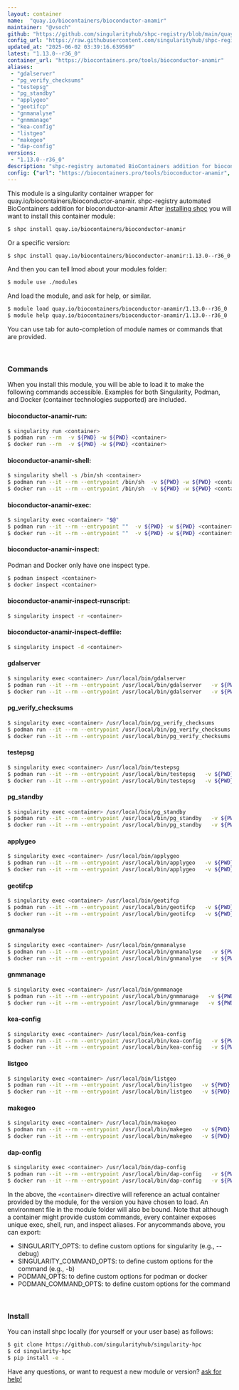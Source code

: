 ```yaml
---
layout: container
name:  "quay.io/biocontainers/bioconductor-anamir"
maintainer: "@vsoch"
github: "https://github.com/singularityhub/shpc-registry/blob/main/quay.io/biocontainers/bioconductor-anamir/container.yaml"
config_url: "https://raw.githubusercontent.com/singularityhub/shpc-registry/main/quay.io/biocontainers/bioconductor-anamir/container.yaml"
updated_at: "2025-06-02 03:39:16.639569"
latest: "1.13.0--r36_0"
container_url: "https://biocontainers.pro/tools/bioconductor-anamir"
aliases:
 - "gdalserver"
 - "pg_verify_checksums"
 - "testepsg"
 - "pg_standby"
 - "applygeo"
 - "geotifcp"
 - "gnmanalyse"
 - "gnmmanage"
 - "kea-config"
 - "listgeo"
 - "makegeo"
 - "dap-config"
versions:
 - "1.13.0--r36_0"
description: "shpc-registry automated BioContainers addition for bioconductor-anamir"
config: {"url": "https://biocontainers.pro/tools/bioconductor-anamir", "maintainer": "@vsoch", "description": "shpc-registry automated BioContainers addition for bioconductor-anamir", "latest": {"1.13.0--r36_0": "sha256:b8cdd4a84025626485c039dd0461480ac720835f30e824ed6187f98d111e015f"}, "tags": {"1.13.0--r36_0": "sha256:b8cdd4a84025626485c039dd0461480ac720835f30e824ed6187f98d111e015f"}, "docker": "quay.io/biocontainers/bioconductor-anamir", "aliases": {"gdalserver": "/usr/local/bin/gdalserver", "pg_verify_checksums": "/usr/local/bin/pg_verify_checksums", "testepsg": "/usr/local/bin/testepsg", "pg_standby": "/usr/local/bin/pg_standby", "applygeo": "/usr/local/bin/applygeo", "geotifcp": "/usr/local/bin/geotifcp", "gnmanalyse": "/usr/local/bin/gnmanalyse", "gnmmanage": "/usr/local/bin/gnmmanage", "kea-config": "/usr/local/bin/kea-config", "listgeo": "/usr/local/bin/listgeo", "makegeo": "/usr/local/bin/makegeo", "dap-config": "/usr/local/bin/dap-config"}}
---
```


This module is a singularity container wrapper for quay.io/biocontainers/bioconductor-anamir.
shpc-registry automated BioContainers addition for bioconductor-anamir
After [installing shpc](#install) you will want to install this container module:


```bash
$ shpc install quay.io/biocontainers/bioconductor-anamir
```

Or a specific version:

```bash
$ shpc install quay.io/biocontainers/bioconductor-anamir:1.13.0--r36_0
```

And then you can tell lmod about your modules folder:

```bash
$ module use ./modules
```

And load the module, and ask for help, or similar.

```bash
$ module load quay.io/biocontainers/bioconductor-anamir/1.13.0--r36_0
$ module help quay.io/biocontainers/bioconductor-anamir/1.13.0--r36_0
```

You can use tab for auto-completion of module names or commands that are provided.

<br>

### Commands

When you install this module, you will be able to load it to make the following commands accessible.
Examples for both Singularity, Podman, and Docker (container technologies supported) are included.

#### bioconductor-anamir-run:

```bash
$ singularity run <container>
$ podman run --rm  -v ${PWD} -w ${PWD} <container>
$ docker run --rm  -v ${PWD} -w ${PWD} <container>
```

#### bioconductor-anamir-shell:

```bash
$ singularity shell -s /bin/sh <container>
$ podman run --it --rm --entrypoint /bin/sh  -v ${PWD} -w ${PWD} <container>
$ docker run --it --rm --entrypoint /bin/sh  -v ${PWD} -w ${PWD} <container>
```

#### bioconductor-anamir-exec:

```bash
$ singularity exec <container> "$@"
$ podman run --it --rm --entrypoint ""  -v ${PWD} -w ${PWD} <container> "$@"
$ docker run --it --rm --entrypoint ""  -v ${PWD} -w ${PWD} <container> "$@"
```

#### bioconductor-anamir-inspect:

Podman and Docker only have one inspect type.

```bash
$ podman inspect <container>
$ docker inspect <container>
```

#### bioconductor-anamir-inspect-runscript:

```bash
$ singularity inspect -r <container>
```

#### bioconductor-anamir-inspect-deffile:

```bash
$ singularity inspect -d <container>
```


#### gdalserver

```bash
$ singularity exec <container> /usr/local/bin/gdalserver
$ podman run --it --rm --entrypoint /usr/local/bin/gdalserver   -v ${PWD} -w ${PWD} <container> -c " $@"
$ docker run --it --rm --entrypoint /usr/local/bin/gdalserver   -v ${PWD} -w ${PWD} <container> -c " $@"
```


#### pg_verify_checksums

```bash
$ singularity exec <container> /usr/local/bin/pg_verify_checksums
$ podman run --it --rm --entrypoint /usr/local/bin/pg_verify_checksums   -v ${PWD} -w ${PWD} <container> -c " $@"
$ docker run --it --rm --entrypoint /usr/local/bin/pg_verify_checksums   -v ${PWD} -w ${PWD} <container> -c " $@"
```


#### testepsg

```bash
$ singularity exec <container> /usr/local/bin/testepsg
$ podman run --it --rm --entrypoint /usr/local/bin/testepsg   -v ${PWD} -w ${PWD} <container> -c " $@"
$ docker run --it --rm --entrypoint /usr/local/bin/testepsg   -v ${PWD} -w ${PWD} <container> -c " $@"
```


#### pg_standby

```bash
$ singularity exec <container> /usr/local/bin/pg_standby
$ podman run --it --rm --entrypoint /usr/local/bin/pg_standby   -v ${PWD} -w ${PWD} <container> -c " $@"
$ docker run --it --rm --entrypoint /usr/local/bin/pg_standby   -v ${PWD} -w ${PWD} <container> -c " $@"
```


#### applygeo

```bash
$ singularity exec <container> /usr/local/bin/applygeo
$ podman run --it --rm --entrypoint /usr/local/bin/applygeo   -v ${PWD} -w ${PWD} <container> -c " $@"
$ docker run --it --rm --entrypoint /usr/local/bin/applygeo   -v ${PWD} -w ${PWD} <container> -c " $@"
```


#### geotifcp

```bash
$ singularity exec <container> /usr/local/bin/geotifcp
$ podman run --it --rm --entrypoint /usr/local/bin/geotifcp   -v ${PWD} -w ${PWD} <container> -c " $@"
$ docker run --it --rm --entrypoint /usr/local/bin/geotifcp   -v ${PWD} -w ${PWD} <container> -c " $@"
```


#### gnmanalyse

```bash
$ singularity exec <container> /usr/local/bin/gnmanalyse
$ podman run --it --rm --entrypoint /usr/local/bin/gnmanalyse   -v ${PWD} -w ${PWD} <container> -c " $@"
$ docker run --it --rm --entrypoint /usr/local/bin/gnmanalyse   -v ${PWD} -w ${PWD} <container> -c " $@"
```


#### gnmmanage

```bash
$ singularity exec <container> /usr/local/bin/gnmmanage
$ podman run --it --rm --entrypoint /usr/local/bin/gnmmanage   -v ${PWD} -w ${PWD} <container> -c " $@"
$ docker run --it --rm --entrypoint /usr/local/bin/gnmmanage   -v ${PWD} -w ${PWD} <container> -c " $@"
```


#### kea-config

```bash
$ singularity exec <container> /usr/local/bin/kea-config
$ podman run --it --rm --entrypoint /usr/local/bin/kea-config   -v ${PWD} -w ${PWD} <container> -c " $@"
$ docker run --it --rm --entrypoint /usr/local/bin/kea-config   -v ${PWD} -w ${PWD} <container> -c " $@"
```


#### listgeo

```bash
$ singularity exec <container> /usr/local/bin/listgeo
$ podman run --it --rm --entrypoint /usr/local/bin/listgeo   -v ${PWD} -w ${PWD} <container> -c " $@"
$ docker run --it --rm --entrypoint /usr/local/bin/listgeo   -v ${PWD} -w ${PWD} <container> -c " $@"
```


#### makegeo

```bash
$ singularity exec <container> /usr/local/bin/makegeo
$ podman run --it --rm --entrypoint /usr/local/bin/makegeo   -v ${PWD} -w ${PWD} <container> -c " $@"
$ docker run --it --rm --entrypoint /usr/local/bin/makegeo   -v ${PWD} -w ${PWD} <container> -c " $@"
```


#### dap-config

```bash
$ singularity exec <container> /usr/local/bin/dap-config
$ podman run --it --rm --entrypoint /usr/local/bin/dap-config   -v ${PWD} -w ${PWD} <container> -c " $@"
$ docker run --it --rm --entrypoint /usr/local/bin/dap-config   -v ${PWD} -w ${PWD} <container> -c " $@"
```



In the above, the `<container>` directive will reference an actual container provided
by the module, for the version you have chosen to load. An environment file in the
module folder will also be bound. Note that although a container
might provide custom commands, every container exposes unique exec, shell, run, and
inspect aliases. For anycommands above, you can export:

 - SINGULARITY_OPTS: to define custom options for singularity (e.g., --debug)
 - SINGULARITY_COMMAND_OPTS: to define custom options for the command (e.g., -b)
 - PODMAN_OPTS: to define custom options for podman or docker
 - PODMAN_COMMAND_OPTS: to define custom options for the command

<br>

### Install

You can install shpc locally (for yourself or your user base) as follows:

```bash
$ git clone https://github.com/singularityhub/singularity-hpc
$ cd singularity-hpc
$ pip install -e .
```

Have any questions, or want to request a new module or version? [ask for help!](https://github.com/singularityhub/singularity-hpc/issues)